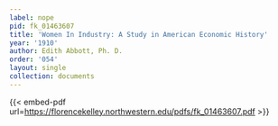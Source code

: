 ```yaml
---
label: nope
pid: fk_01463607
title: 'Women In Industry: A Study in American Economic History'
year: '1910'
author: Edith Abbott, Ph. D.
order: '054'
layout: single
collection: documents
---
```



{{< embed-pdf url=https://florencekelley.northwestern.edu/pdfs/fk_01463607.pdf >}}